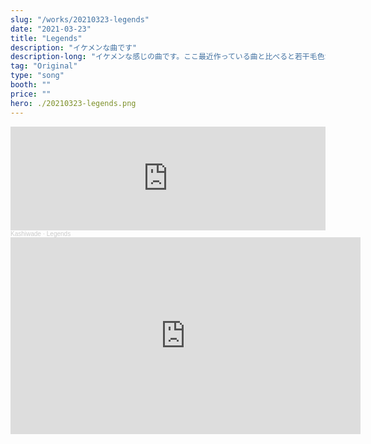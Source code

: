 ```yaml
---
slug: "/works/20210323-legends"
date: "2021-03-23"
title: "Legends"
description: "イケメンな曲です"
description-long: "イケメンな感じの曲です。ここ最近作っている曲と比べると若干毛色が違うかなと思います。"
tag: "Original"
type: "song"
booth: ""
price: ""
hero: ./20210323-legends.png
---
```

<iframe width="100%" height="166" scrolling="no" frameborder="no" allow="autoplay" src="https://w.soundcloud.com/player/?url=https%3A//api.soundcloud.com/tracks/1014700369&color=%23ff5500&auto_play=false&hide_related=false&show_comments=true&show_user=true&show_reposts=false&show_teaser=true"></iframe><div style="font-size: 10px; color: #cccccc;line-break: anywhere;word-break: normal;overflow: hidden;white-space: nowrap;text-overflow: ellipsis; font-family: Interstate,Lucida Grande,Lucida Sans Unicode,Lucida Sans,Garuda,Verdana,Tahoma,sans-serif;font-weight: 100;"><a href="https://soundcloud.com/kashiwade" title="Kashiwade" target="_blank" style="color: #cccccc; text-decoration: none;">Kashiwade</a> · <a href="https://soundcloud.com/kashiwade/legends" title="Legends" target="_blank" style="color: #cccccc; text-decoration: none;">Legends</a></div>

<iframe width="560" height="315" src="https://www.youtube.com/embed/hgbRQCfXbCA" title="YouTube video player" frameborder="0" allow="accelerometer; autoplay; clipboard-write; encrypted-media; gyroscope; picture-in-picture" allowfullscreen></iframe>